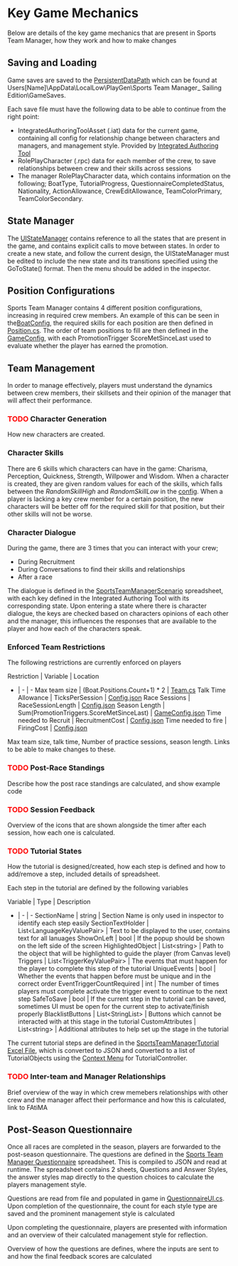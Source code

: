 # Key Game Mechanics

Below are details of the key game mechanics that are present in Sports Team Manager, how they work and how to make changes

## Saving and Loading
Game saves are saved to the [PersistentDataPath](https://docs.unity3d.com/ScriptReference/Application-persistentDataPath.html) which can be found at Users\[Name]\AppData\LocalLow\PlayGen\Sports Team Manager_ Sailing Edition\GameSaves. 

Each save file must have the following data to be able to continue from the right point:
- IntegratedAuthoringToolAsset (.iat) data for the current game, containing all config for relationship change between characters and managers, and management style. Provided by [Integrated Authoring Tool](https://www.gamecomponents.eu/content/201)
- RolePlayCharacter (.rpc) data for each member of the crew, to save relationships between crew and their skills across sessions
- The manager RolePlayCharacter data, which contains information on the following; BoatType, TutorialProgress, QuestionnaireCompletedStatus, Nationality, ActionAllowance, CrewEditAllowance, TeamColorPrimary, TeamColorSecondary. 

## State Manager
The [UIStateManager](stm-unity/Assets/Scripts/UIStateManager.cs) contains reference to all the states that are present in the game, and contains explicit calls to move between states. In order to create a new state, and follow the current design, the UIStateManager must be edited to include the new state and its transitions specified using the GoToState() format. Then the menu should be added in the inspector. 

## Position Configurations
Sports Team Manager contains 4 different position configurations, increasing in required crew members. An example of this can be seen in the[BoatConfig](stm-logic/PlayGen.RAGE.SportsTeamManager/PlayGen.RAGE.SportsTeamManager.Simulation/BoatConfig.json), the required skills for each position are then defined in [Position.cs](stm-logic/PlayGen.RAGE.SportsTeamManager/PlayGen.RAGE.SportsTeamManager.Simulation/Position.cs). The order of team positions to fill are then defined in the [GameConfig](stm-logic/PlayGen.RAGE.SportsTeamManager/PlayGen.RAGE.SportsTeamManager.Simulation/GameConfig.json), with each PromotionTrigger ScoreMetSinceLast used to evaluate whether the player has earned the promotion.

## Team Management
In order to manage effectively, players must understand the dynamics between crew members, their skillsets and their opinion of the manager that will affect their performance.

### <span style="color:red">**TODO**</span> Character Generation
How new characters are created.

### Character Skills
There are 6 skills which characters can have in the game: Charisma, Perception, Quickness, Strength, Willpower and Wisdom. When a character is created, they are given random values for each of the skills, which falls between the *RandomSkillHigh* and *RandomSkillLow* in the [config](stm-logic/PlayGen.RAGE.SportsTeamManager/PlayGen.RAGE.SportsTeamManager.Simulation/config.json). When a player is lacking a key crew member for a certain position, the new characters will be better off for the required skill for that position, but their other skills will not be worse. 

### Character Dialogue
During the game, there are 3 times that you can interact with your crew;
- During Recruitment
- During Conversations to find their skills and relationships
- After a race

The dialogue is defined in the [SportsTeamManagerScenario](stm-unity/Assets/Editor/Localization/SportsTeamManagerScenarioLocalization.xlsx) spreadsheet, with each key defined in the Integrated Authoring Tool with its corresponding state. Upon entering a state where there is character dialogue, the keys are checked based on characters opinions of each other and the manager, this influences the responses that are available to the player and how each of the characters speak.

### Enforced Team Restrictions
The following restrictions are currently enforced on players

Restriction | Variable   | Location
- | - | -
Max team size | (Boat.Positions.Count+1) * 2 | [Team.cs](stm-logic/PlayGen.RAGE.SportsTeamManager/PlayGen.RAGE.SportsTeamManager.Simulation/Team.cs) 
Talk Time Allowance | TicksPerSession | [Config.json](stm-logic/PlayGen.RAGE.SportsTeamManager/PlayGen.RAGE.SportsTeamManager.Simulation/config.json) 
Race Sessions | RaceSessionLength | [Config.json](stm-logic/PlayGen.RAGE.SportsTeamManager/PlayGen.RAGE.SportsTeamManager.Simulation/config.json) 
Season Length | Sum(PromotionTriggers.ScoreMetSinceLast) | [GameConfig.json](stm-logic/PlayGen.RAGE.SportsTeamManager/PlayGen.RAGE.SportsTeamManager.Simulation/GameConfig.json) 
Time needed to Recruit | RecruitmentCost | [Config.json](stm-logic/PlayGen.RAGE.SportsTeamManager/PlayGen.RAGE.SportsTeamManager.Simulation/config.json) 
Time needed to fire | FiringCost | [Config.json](stm-logic/PlayGen.RAGE.SportsTeamManager/PlayGen.RAGE.SportsTeamManager.Simulation/config.json) 


Max team size, talk time, Number of practice sessions, season length. Links to be able to make changes to these.

### <span style="color:red">**TODO**</span> Post-Race Standings
Describe how the post race standings are calculated, and show example code

### <span style="color:red">**TODO**</span> Session Feedback
Overview of the icons that are shown alongside the timer after each session, how each one is calculated.

### <span style="color:red">**TODO**</span> Tutorial States
How the tutorial is designed/created, how each step is defined and how to add/remove a step, included details of spreadsheet.

Each step in the tutorial are defined by the following variables

Variable | Type | Description
 - | - | -
SectionName | string | Section Name is only used in inspector to identify each step easily
SectionTextHolder | List\<LanguageKeyValuePair> | Text to be displayed to the user, contains text for all lanuages
ShowOnLeft | bool | If the popup should be shown on the left side of the screen
HighlightedObject | List\<string> | Path to the object that will be highlighted to guide the player (from Canvas level)
Triggers | List\<TriggerKeyValuePair> | The events that must happen for the player to complete this step of the tutorial
UniqueEvents | bool | Whether the events that happen before must be unique and in the correct order
EventTriggerCountRequired | int | The number of times players must complete activate the trigger event to continue to the next step
SafeToSave | bool | If the current step in the tutorial can be saved, sometimes UI must be open for the current step to activate/finish properly
BlacklistButtons | List\<StringList> | Buttons which cannot be interacted with at this stage in the tutorial
CustomAttributes | List\<string> | Additional attributes to help set up the stage in the tutorial

The current tutorial steps are defined in the [SportsTeamManagerTutorial Excel File](stm-unity/Assets/Resources/Tutorial/SportsTeamManagerTutorial.xlsx), which is converted to JSON and converted to a list of TutorialObjects using the [Context Menu](https://unity3d.com/sites/default/files/styles/original/public/learn/MenuItems06.png?itok=NZTNMINK) for TutorialController. 

### <span style="color:red">**TODO**</span> Inter-team and Manager Relationships
Brief overview of the way in which crew memebers relationships with other crew and the manager affect their performance and how this is calculated, link to FAtiMA

## Post-Season Questionnaire
Once all races are completed in the season, players are forwarded to the post-season questionnaire. The questions are defined in the [Sports Team Manager Questionnaire](stm-unity/Assets/Resources/Questionnaire/SportsTeamManagerQuestionnaireLocalization.xlsx) spreadsheet. This is compiled to JSON and read at runtime. The spreadsheet contains 2 sheets, Questions and Answer Styles, the answer styles map directly to the question choices to calculate the players management style.

Questions are read from file and populated in game in [QuestionnaireUI.cs](stm-unity/Assets/Scripts/QuestionnaireUI.cs). Upon completion of the questionnaire, the count for each style type are saved and the prominent management style is calculated

Upon completing the questionnaire, players are presented with information and an overview of their calculated management style for reflection.

Overview of how the questions are defines, where the inputs are sent to and how the final feedback scores are calculated
